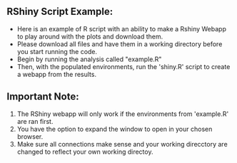 RShiny Script Example:
- 
- Here is an example of R script with an ability to make a Rshiny Webapp to play around with the plots and download them.
- Please download all files and have them in a working directory before you start running the code.
- Begin by running the analysis called "example.R"
- Then, with the populated environments, run the 'shiny.R' script to create a webapp from the results.

Important Note:
-
1. The RShiny webapp will only work if the environments from 'example.R' are ran first.
2. You have the option to expand the window to open in your chosen browser.
3. Make sure all connections make sense and your working direcctory are changed to reflect your own working directoy.
